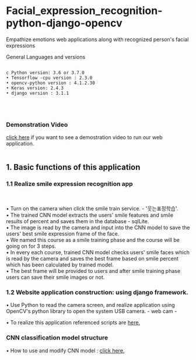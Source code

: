 # Facial_expression_recognition-python-django-opencv

Empathize emotions web applications along with recognized person's facial expressions<br>

General Languages and versions
<pre>
<code>
c Python version: 3.6 or 3.7.0
• Tensorflow -cpu version : 2.3.0
• opencv-python version : 4.1.2.30
• Keras version: 2.4.3
• django version : 3.1.1

</code>

</pre>


<h3> Demonstration Video </h3>
<p> <a href="#">click here</a> if you want to see a demostration video to run our web application. </p>

<div>
  <img href =""></a>
</div>




<h2>1. Basic functions of this application</h2>

<h3>1.1 Realize smile expression recognition app</h3> <br>

• Turn on the camera when click the smile train service. - '웃는표정학습'.<br>
• The trained CNN model extracts the users' smile features and smile results of percent and saves them in the database - sqlLite.<br>
• The image is read by the camera and input into the CNN model to save the users' best smile expression frame of the face.<br>
• We named this course as a smile training phase and the course will be going on for 3 steps.<br>
• In every each course, trained CNN model checks users' smile faces which is read by the camera and saves the best frame based on smile percent which has been calculated by trained model.<br>
• The best frame will be provided to users and after smile training phase users can save their smile images or not.<br>


<h3>1.2 Website application construction: using django framework.</h3>
• Use Python to read the camera screen, and realize application using OpenCV's python library to open the system USB camera. - web cam - 

• To realize this application referenced scripts are <a href="https://github.com/linlinhaohao888/Monitor">here.</a>


<h3> CNN classification model structure </h3>
• How to use and modify CNN model : <a href="https://github.com/roufspice/face_expression_miniproject">click here.</a><br>




